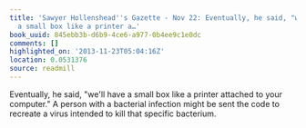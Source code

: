 ```yaml
---
title: 'Sawyer Hollenshead''s Gazette - Nov 22: Eventually, he said, "we''ll have
  a small box like a printer a…'
book_uuid: 845ebb3b-d6b9-4ce6-a977-0b4ee9c1e0dc
comments: []
highlighted_on: '2013-11-23T05:04:16Z'
location: 0.0531376
source: readmill
---
```


Eventually, he said, "we'll have a small box like a printer attached to your computer." A person with a bacterial infection might be sent the code to recreate a virus intended to kill that specific bacterium.